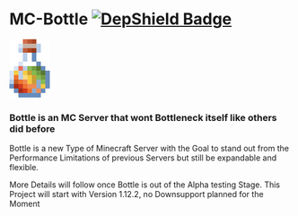 # MC-Bottle [![DepShield Badge](https://depshield.sonatype.org/badges/DJPlaya/MC-Bottle/depshield.svg)](https://depshield.github.io)
![logo](https://github.com/DJPlaya/MC-Bottle/blob/master/%23Media/Logo_Small.png "Logo")
### Bottle is an MC Server that wont Bottleneck itself like others did before
Bottle is a new Type of Minecraft Server with the Goal to stand out from the Performance Limitations of previous Servers but still be expandable and flexible.

More Details will follow once Bottle is out of the Alpha testing Stage.
This Project will start with Version 1.12.2, no Downsupport planned for the Moment
